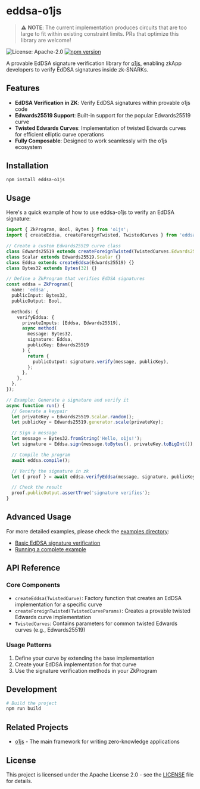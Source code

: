 # eddsa-o1js

> ⚠️ **NOTE**: The current implementation produces circuits that are too large to fit within existing constraint limits. PRs that optimize this library are welcome!

![License: Apache-2.0](https://img.shields.io/badge/License-Apache%202.0-blue.svg)
[![npm version](https://img.shields.io/npm/v/eddsa-o1js.svg)](https://www.npmjs.com/package/eddsa-o1js)

A provable EdDSA signature verification library for [o1js](https://github.com/o1-labs/o1js), enabling zkApp developers to verify EdDSA signatures inside zk-SNARKs.

## Features

- **EdDSA Verification in ZK**: Verify EdDSA signatures within provable o1js code
- **Edwards25519 Support**: Built-in support for the popular Edwards25519 curve
- **Twisted Edwards Curves**: Implementation of twisted Edwards curves for efficient elliptic curve operations
- **Fully Composable**: Designed to work seamlessly with the o1js ecosystem

## Installation

```bash
npm install eddsa-o1js
```

## Usage

Here's a quick example of how to use eddsa-o1js to verify an EdDSA signature:

```typescript
import { ZkProgram, Bool, Bytes } from 'o1js';
import { createEddsa, createForeignTwisted, TwistedCurves } from 'eddsa-o1js';

// Create a custom Edwards25519 curve class
class Edwards25519 extends createForeignTwisted(TwistedCurves.Edwards25519) {}
class Scalar extends Edwards25519.Scalar {}
class Eddsa extends createEddsa(Edwards25519) {}
class Bytes32 extends Bytes(32) {}

// Define a ZkProgram that verifies EdDSA signatures
const eddsa = ZkProgram({
  name: 'eddsa',
  publicInput: Bytes32,
  publicOutput: Bool,

  methods: {
    verifyEddsa: {
      privateInputs: [Eddsa, Edwards25519],
      async method(
        message: Bytes32,
        signature: Eddsa,
        publicKey: Edwards25519
      ) {
        return {
          publicOutput: signature.verify(message, publicKey),
        };
      },
    },
  },
});

// Example: Generate a signature and verify it
async function run() {
  // Generate a keypair
  let privateKey = Edwards25519.Scalar.random();
  let publicKey = Edwards25519.generator.scale(privateKey);

  // Sign a message
  let message = Bytes32.fromString('Hello, o1js!');
  let signature = Eddsa.sign(message.toBytes(), privateKey.toBigInt());

  // Compile the program
  await eddsa.compile();

  // Verify the signature in zk
  let { proof } = await eddsa.verifyEddsa(message, signature, publicKey);

  // Check the result
  proof.publicOutput.assertTrue('signature verifies');
}
```

## Advanced Usage

For more detailed examples, please check the [examples directory](./examples):

- [Basic EdDSA signature verification](./examples/eddsa.ts)
- [Running a complete example](./examples/run.ts)

## API Reference

### Core Components

- `createEddsa(TwistedCurve)`: Factory function that creates an EdDSA implementation for a specific curve
- `createForeignTwisted(TwistedCurveParams)`: Creates a provable twisted Edwards curve implementation
- `TwistedCurves`: Contains parameters for common twisted Edwards curves (e.g., Edwards25519)

### Usage Patterns

1. Define your curve by extending the base implementation
2. Create your EdDSA implementation for that curve
3. Use the signature verification methods in your ZkProgram

## Development

```bash
# Build the project
npm run build
```

## Related Projects

- [o1js](https://github.com/o1-labs/o1js) - The main framework for writing zero-knowledge applications

## License

This project is licensed under the Apache License 2.0 - see the [LICENSE](./LICENSE) file for details.
